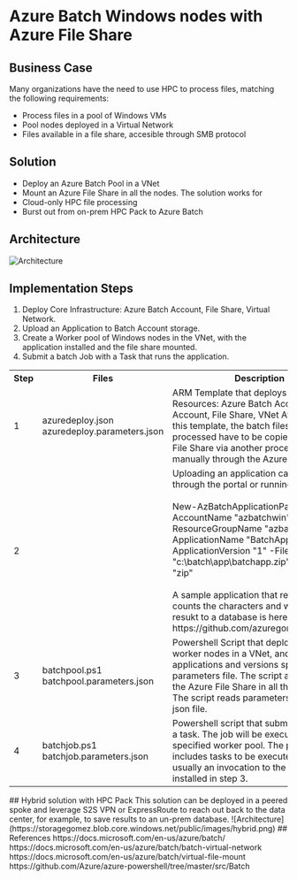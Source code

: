 # Azure Batch Windows nodes with Azure File Share
## Business Case
Many organizations have the need to use HPC to process files, matching the following requirements:
* Process files in a pool of Windows VMs
* Pool nodes deployed in a Virtual Network
* Files available in a file share, accesible through SMB protocol
## Solution
* Deploy an Azure Batch Pool in a VNet
* Mount an Azure File Share in all the nodes.
The solution works for
* Cloud-only HPC file processing
* Burst out from on-prem HPC Pack to Azure Batch
## Architecture
![Architecture](https://storagegomez.blob.core.windows.net/public/images/azbatchwin.png)
## Implementation Steps
1. Deploy Core Infrastructure: Azure Batch Account, File Share, Virtual Network.
2. Upload an Application to Batch Account storage.
3. Create a Worker pool of Windows nodes in the VNet, with the application installed and the file share mounted.
4. Submit a batch Job with a Task that runs the application.
<table>
<tr>
<th>Step</th>
<th>Files</th>
<th>Description</th>
</tr>
<tr>
<td>1</td><td>azuredeploy.json<br/>azuredeploy.parameters.json</td><td>ARM Template that deploys Azure Resources: Azure Batch Account, Storage Account, File Share, VNet
At the end of this template, the batch files to be processed have to be copied to the Azure File Share via another process or manually through the Azure Portal.</td>
</tr>
<tr>
<td>2</td><td></td><td>Uploading an application can be done through the portal or running:<br/><br/>
New-AzBatchApplicationPackage -AccountName "azbatchwin" -ResourceGroupName "azbatchwin-rg" -ApplicationName "BatchApp" -ApplicationVersion "1" -FilePath "c:\batch\app\batchapp.zip" -Format "zip"
<br/><br/>
A sample application that reads a file, counts the characters and writes the resukt to a database is here: <br/>
https://github.com/azuregomez/batchapp
</td>
</tr>
<tr>
<td>3</td><td>batchpool.ps1<br/>batchpool.parameters.json</td><td>Powershell Script that deploys a pool of worker nodes in a VNet, and copies applications and versions specified in the parameters file. The script also mounts the Azure File Share in all the pool nodes. The script reads parameters from the json file.</td>
</tr>
<tr>
<td>4</td><td>batchjob.ps1<br/>batchjob.parameters.json</td><td>Powershell script that submits a job with a task. The job will be executed in the specified worker pool. The parameter file includes tasks to be executed, which is usually an invocation to the application installed in step 3.</td>
</tr>
</table>
## Hybrid solution with HPC Pack
This solution can be deployed in a peered spoke and leverage S2S VPN or ExpressRoute to reach out back to the data center, for example, to save results to an un-prem database.
![Architecture](https://storagegomez.blob.core.windows.net/public/images/hybrid.png)
## References
https://docs.microsoft.com/en-us/azure/batch/
https://docs.microsoft.com/en-us/azure/batch/batch-virtual-network
https://docs.microsoft.com/en-us/azure/batch/virtual-file-mount
https://github.com/Azure/azure-powershell/tree/master/src/Batch
